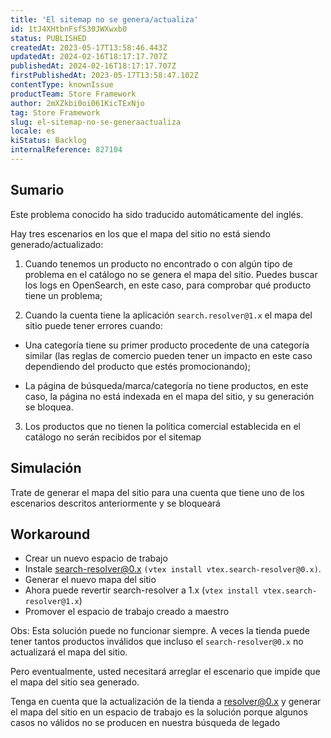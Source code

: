 ```yaml
---
title: 'El sitemap no se genera/actualiza'
id: 1tJ4XHtbnFsfS30JWXwxb0
status: PUBLISHED
createdAt: 2023-05-17T13:58:46.443Z
updatedAt: 2024-02-16T18:17:17.707Z
publishedAt: 2024-02-16T18:17:17.707Z
firstPublishedAt: 2023-05-17T13:58:47.102Z
contentType: knownIssue
productTeam: Store Framework
author: 2mXZkbi0oi061KicTExNjo
tag: Store Framework
slug: el-sitemap-no-se-generaactualiza
locale: es
kiStatus: Backlog
internalReference: 827104
---
```


## Sumario

<div class="alert alert-info">
  <p>Este problema conocido ha sido traducido automáticamente del inglés.</p>
</div>



Hay tres escenarios en los que el mapa del sitio no está siendo generado/actualizado:



1. Cuando tenemos un producto no encontrado o con algún tipo de problema en el catálogo no se genera el mapa del sitio. Puedes buscar los logs en OpenSearch, en este caso, para comprobar qué producto tiene un problema;



2. Cuando la cuenta tiene la aplicación `search.resolver@1.x` el mapa del sitio puede tener errores cuando:



- Una categoría tiene su primer producto procedente de una categoría similar (las reglas de comercio pueden tener un impacto en este caso dependiendo del producto que estés promocionando);

- La página de búsqueda/marca/categoría no tiene productos, en este caso, la página no está indexada en el mapa del sitio, y su generación se bloquea.


3. Los productos que no tienen la política comercial establecida en el catálogo no serán recibidos por el sitemap



##

## Simulación



Trate de generar el mapa del sitio para una cuenta que tiene uno de los escenarios descritos anteriormente y se bloqueará



## Workaround




- Crear un nuevo espacio de trabajo
- Instale search-resolver@0.x `(vtex install vtex.search-resolver@0.x)`.
- Generar el nuevo mapa del sitio
- Ahora puede revertir search-resolver a 1.x (`vtex install vtex.search-resolver@1.x`)
- Promover el espacio de trabajo creado a maestro

Obs: Esta solución puede no funcionar siempre. A veces la tienda puede tener tantos productos inválidos que incluso el `search-resolver@0.x` no actualizará el mapa del sitio.

Pero eventualmente, usted necesitará arreglar el escenario que impide que el mapa del sitio sea generado.

Tenga en cuenta que la actualización de la tienda a resolver@0.x y generar el mapa del sitio en un espacio de trabajo es la solución porque algunos casos no válidos no se producen en nuestra búsqueda de legado






